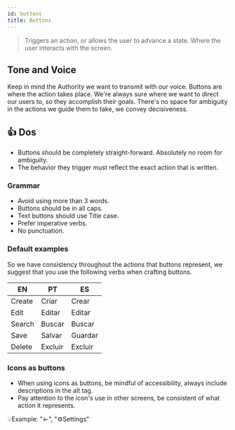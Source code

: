 ```yaml
---
id: buttons
title: Buttons
---
```


> Triggers an action, or allows the user to advance a state. Where the user interacts with the screen.   

## Tone and Voice
Keep in mind the Authority we want to transmit with our voice. Buttons are where the action takes place. We're always sure where we want to direct our users to, so they accomplish their goals. There's no space for ambiguity in the actions we guide them to take, we convey decisiveness.   

## 👍 Dos

- Buttons should be completely straight-forward. Absolutely no room for ambiguity.
- The behavior they trigger must reflect the exact action that is written.


### Grammar

- Avoid using more than 3 words.        
- Buttons should be in all caps.        
- Text buttons should use Title case.  
- Prefer imperative verbs.       
- No punctuation.        

### Default examples

So we have consistency throughout the actions that buttons represent, we suggest that you use the following verbs when crafting buttons.

| EN     | PT      | ES      |
|--------|---------|---------|
| Create | Criar   | Crear   |
| Edit   | Editar  | Editar  |
| Search | Buscar  | Buscar  |
| Save   | Salvar  | Guardar |
| Delete | Excluir | Excluir |


### Icons as buttons
- When using icons as buttons, be mindful of accessibility, always include descriptions in the alt tag.    
- Pay attention to the icon's use in other screens, be consistent of what action it represents.    

💡Example:  "←", "⚙️Settings"


